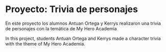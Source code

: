 # Proyecto: Trivia de personajes
En este proyecto los alumnos Antuan Ortega y Kerrys realizaron una trivia de personajes con la temática de My Hero Academia

In this project, students Antuan Ortega and Kerrys made a character trivia with the theme of My Hero Academia.
